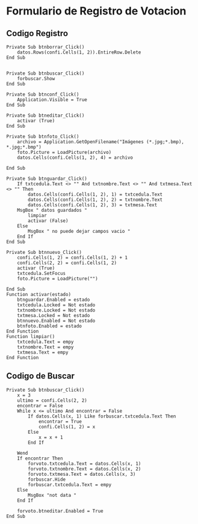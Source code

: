 # Formulario de Registro de Votacion


## Codigo Registro

    Private Sub btnborrar_Click()
        datos.Rows(confi.Cells(1, 2)).EntireRow.Delete
    End Sub


    Private Sub btnbuscar_Click()
        forbuscar.Show
    End Sub

    Private Sub btnconf_Click()
        Application.Visible = True
    End Sub

    Private Sub btneditar_Click()
        activar (True)
    End Sub

    Private Sub btnfoto_Click()
        archivo = Application.GetOpenFilename("Imágenes (*.jpg;*.bmp), *.jpg;*.bmp")
        foto.Picture = LoadPicture(archivo)
        datos.Cells(confi.Cells(1, 2), 4) = archivo
    
    End Sub

    Private Sub btnguardar_Click()
        If txtcedula.Text <> "" And txtnombre.Text <> "" And txtmesa.Text <> "" Then
            datos.Cells(confi.Cells(1, 2), 1) = txtcedula.Text
            datos.Cells(confi.Cells(1, 2), 2) = txtnombre.Text
            datos.Cells(confi.Cells(1, 2), 3) = txtmesa.Text
        MsgBox " datos guardados "
            limpiar
            activar (False)
        Else
            MsgBox " no puede dejar campos vacio "
        End If
    End Sub

    Private Sub btnnuevo_Click()
        confi.Cells(1, 2) = confi.Cells(1, 2) + 1
        confi.Cells(2, 2) = confi.Cells(1, 2)
        activar (True)
        txtcedula.SetFocus
        foto.Picture = LoadPicture("")
    
    End Sub
    Function activar(estado)
        btnguardar.Enabled = estado
        txtcedula.Locked = Not estado
        txtnombre.Locked = Not estado
        txtmesa.Locked = Not estado
        btnnuevo.Enabled = Not estado
        btnfoto.Enabled = estado
    End Function
    Function limpiar()
        txtcedula.Text = empy
        txtnombre.Text = empy
        txtmesa.Text = empy
    End Function

## Codigo de Buscar

    Private Sub btnbuscar_Click()
        x = 3
        ultimo = confi.Cells(2, 2)
        encontrar = False
        While x <= ultimo And encontrar = False
            If datos.Cells(x, 1) Like forbuscar.txtcedula.Text Then
                encontrar = True
                confi.Cells(1, 2) = x
            Else
                x = x + 1
            End If
        
        Wend
        If encontrar Then
            forvoto.txtcedula.Text = datos.Cells(x, 1)
            forvoto.txtnombre.Text = datos.Cells(x, 2)
            forvoto.txtmesa.Text = datos.Cells(x, 3)
            forbuscar.Hide
            forbuscar.txtcedula.Text = empy
        Else
            MsgBox "not data "
        End If
    
        forvoto.btneditar.Enabled = True
    End Sub
